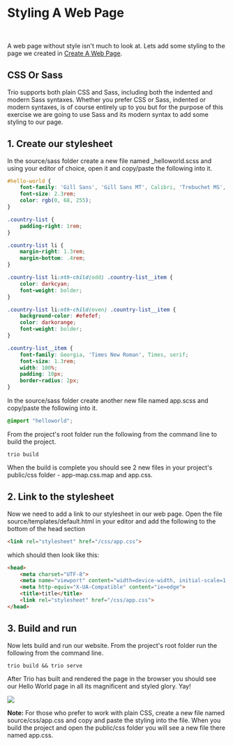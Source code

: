 <!--
title: Permalinks And File Structure
template: learnhowto.html
appendToTarget: true
activeHeaderItem: 2
callback: showCurrentPageInHeader.js
-->

# Styling A Web Page

<br>

A web page without style isn't much to look at. Lets add some styling to the page we created in <a href="/docs/learn/createawebpage">Create A Web Page</a>.

## CSS Or Sass

Trio supports both plain CSS and Sass, including both the indented and modern Sass syntaxes. Whether you prefer CSS or Sass, indented or modern syntaxes, is of course entirely up to you but for the purpose of this exercise we are going to use Sass and its modern syntax to add some styling to our page.

## 1. Create our stylesheet

In the source/sass folder create a new file named _helloworld.scss and using your editor of choice, open it and copy/paste the following into it.

```css
#hello-world {
    font-family: 'Gill Sans', 'Gill Sans MT', Calibri, 'Trebuchet MS', sans-serif;
    font-size: 2.3rem;
    color: rgb(0, 68, 255);
}

.country-list {
    padding-right: 1rem;
}

.country-list li {
    margin-right: 1.3rem;
    margin-bottom: .4rem;
}

.country-list li:nth-child(odd) .country-list__item {
    color: darkcyan;
    font-weight: bolder;
}

.country-list li:nth-child(even) .country-list__item {
    background-color: #efefef;
    color: darkorange;
    font-weight: bolder;
}

.country-list__item {
    font-family: Georgia, 'Times New Roman', Times, serif;
    font-size: 1.3rem;
    width: 100%;
    padding: 10px;
    border-radius: 2px;
}
```

In the source/sass folder create another new file named app.scss and copy/paste the following into it.

```css
@import "helloworld";
```

From the project's root folder run the following from the command line to build the project.

```shell
trio build
```

When the build is complete you should see 2 new files in your project's public/css folder - app-map.css.map and app.css.

## 2. Link to the stylesheet

Now we need to add a link to our stylesheet in our web page. Open the file source/templates/default.html in your editor and add the following to the bottom of the head section

```html
<link rel="stylesheet" href="/css/app.css">
```

which should then look like this:

```html
<head>
    <meta charset="UTF-8">
    <meta name="viewport" content="width=device-width, initial-scale=1.0">
    <meta http-equiv="X-UA-Compatible" content="ie=edge">
    <title>title</title>
    <link rel="stylesheet" href="/css/app.css">
</head>
```

## 3. Build and run

Now lets build and run our website. From the project's root folder run the following from the command line.

```shell
trio build && trio serve
```

After Trio has built and rendered the page in the browser you should see our Hello World page in all its magnificent and styled glory. Yay!

<img data-trio-link src="/media/hello-world-styled.png">

**Note:** For those who prefer to work with plain CSS, create a new file named source/css/app.css and copy and paste the styling into the file. When you build the project and open the public/css folder you will see a new file there named app.css.
